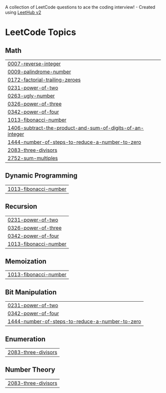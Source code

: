 A collection of LeetCode questions to ace the coding interview! - Created using [LeetHub v2](https://github.com/arunbhardwaj/LeetHub-2.0)
<!---LeetCode Topics Start-->
# LeetCode Topics
## Math
|  |
| ------- |
| [0007-reverse-integer](https://github.com/baargavi100/HackerRank-leetcode/tree/master/0007-reverse-integer) |
| [0009-palindrome-number](https://github.com/baargavi100/HackerRank-leetcode/tree/master/0009-palindrome-number) |
| [0172-factorial-trailing-zeroes](https://github.com/baargavi100/HackerRank-leetcode/tree/master/0172-factorial-trailing-zeroes) |
| [0231-power-of-two](https://github.com/baargavi100/HackerRank-leetcode/tree/master/0231-power-of-two) |
| [0263-ugly-number](https://github.com/baargavi100/HackerRank-leetcode/tree/master/0263-ugly-number) |
| [0326-power-of-three](https://github.com/baargavi100/HackerRank-leetcode/tree/master/0326-power-of-three) |
| [0342-power-of-four](https://github.com/baargavi100/HackerRank-leetcode/tree/master/0342-power-of-four) |
| [1013-fibonacci-number](https://github.com/baargavi100/HackerRank-leetcode/tree/master/1013-fibonacci-number) |
| [1406-subtract-the-product-and-sum-of-digits-of-an-integer](https://github.com/baargavi100/HackerRank-leetcode/tree/master/1406-subtract-the-product-and-sum-of-digits-of-an-integer) |
| [1444-number-of-steps-to-reduce-a-number-to-zero](https://github.com/baargavi100/HackerRank-leetcode/tree/master/1444-number-of-steps-to-reduce-a-number-to-zero) |
| [2083-three-divisors](https://github.com/baargavi100/HackerRank-leetcode/tree/master/2083-three-divisors) |
| [2752-sum-multiples](https://github.com/baargavi100/HackerRank-leetcode/tree/master/2752-sum-multiples) |
## Dynamic Programming
|  |
| ------- |
| [1013-fibonacci-number](https://github.com/baargavi100/HackerRank-leetcode/tree/master/1013-fibonacci-number) |
## Recursion
|  |
| ------- |
| [0231-power-of-two](https://github.com/baargavi100/HackerRank-leetcode/tree/master/0231-power-of-two) |
| [0326-power-of-three](https://github.com/baargavi100/HackerRank-leetcode/tree/master/0326-power-of-three) |
| [0342-power-of-four](https://github.com/baargavi100/HackerRank-leetcode/tree/master/0342-power-of-four) |
| [1013-fibonacci-number](https://github.com/baargavi100/HackerRank-leetcode/tree/master/1013-fibonacci-number) |
## Memoization
|  |
| ------- |
| [1013-fibonacci-number](https://github.com/baargavi100/HackerRank-leetcode/tree/master/1013-fibonacci-number) |
## Bit Manipulation
|  |
| ------- |
| [0231-power-of-two](https://github.com/baargavi100/HackerRank-leetcode/tree/master/0231-power-of-two) |
| [0342-power-of-four](https://github.com/baargavi100/HackerRank-leetcode/tree/master/0342-power-of-four) |
| [1444-number-of-steps-to-reduce-a-number-to-zero](https://github.com/baargavi100/HackerRank-leetcode/tree/master/1444-number-of-steps-to-reduce-a-number-to-zero) |
## Enumeration
|  |
| ------- |
| [2083-three-divisors](https://github.com/baargavi100/HackerRank-leetcode/tree/master/2083-three-divisors) |
## Number Theory
|  |
| ------- |
| [2083-three-divisors](https://github.com/baargavi100/HackerRank-leetcode/tree/master/2083-three-divisors) |
<!---LeetCode Topics End-->
